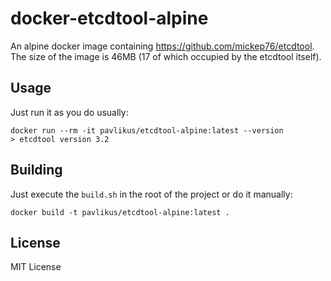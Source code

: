 # docker-etcdtool-alpine

An alpine docker image containing https://github.com/mickep76/etcdtool. The size of the image is 46MB (17 of which occupied by the etcdtool itself).

## Usage

Just run it as you do usually:

    docker run --rm -it pavlikus/etcdtool-alpine:latest --version
    > etcdtool version 3.2

## Building

Just execute the `build.sh` in the root of the project or do it manually:

    docker build -t pavlikus/etcdtool-alpine:latest . 


## License

MIT License
